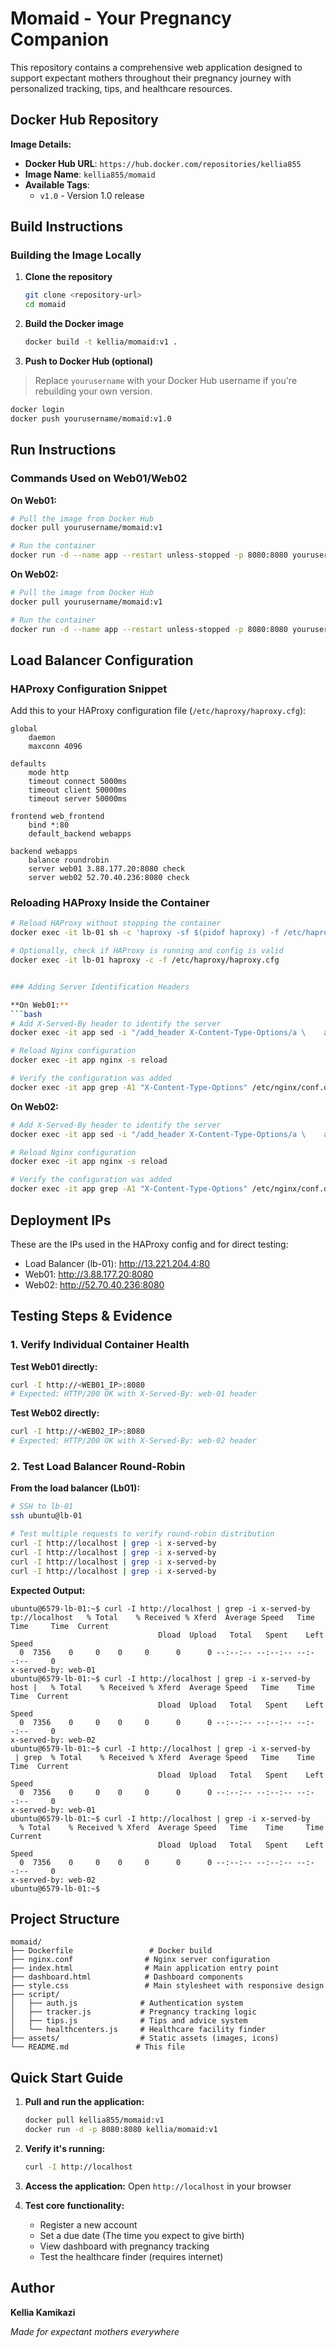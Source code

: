 # Momaid - Your Pregnancy Companion

This repository contains a comprehensive web application designed to support expectant mothers throughout their pregnancy journey with personalized tracking, tips, and healthcare resources.

##  Docker Hub Repository

**Image Details:**
- **Docker Hub URL**: `https://hub.docker.com/repositories/kellia855`
- **Image Name**: `kellia855/momaid`
- **Available Tags**: 
  - `v1.0` - Version 1.0 release

##  Build Instructions

### Building the Image Locally

1. **Clone the repository**
   ```bash
   git clone <repository-url>
   cd momaid
   ```

2. **Build the Docker image**
   ```bash
   docker build -t kellia/momaid:v1 .
   ```

3. **Push to Docker Hub (optional)**
> Replace `yourusername` with your Docker Hub username if you're rebuilding your own version.
   ```bash
   docker login
   docker push yourusername/momaid:v1.0
   ```

##  Run Instructions

### Commands Used on Web01/Web02

**On Web01:**
```bash
# Pull the image from Docker Hub
docker pull yourusername/momaid:v1

# Run the container
docker run -d --name app --restart unless-stopped -p 8080:8080 yourusername/momaid:v1
```

**On Web02:**
```bash
# Pull the image from Docker Hub
docker pull yourusername/momaid:v1

# Run the container
docker run -d --name app --restart unless-stopped -p 8080:8080 yourusername/momaid:v1
```


##  Load Balancer Configuration

### HAProxy Configuration Snippet

Add this to your HAProxy configuration file (`/etc/haproxy/haproxy.cfg`):

```
global
    daemon
    maxconn 4096

defaults
    mode http
    timeout connect 5000ms
    timeout client 50000ms
    timeout server 50000ms

frontend web_frontend
    bind *:80
    default_backend webapps

backend webapps
    balance roundrobin
    server web01 3.88.177.20:8080 check
    server web02 52.70.40.236:8080 check
```

### Reloading HAProxy Inside the Container

```bash
# Reload HAProxy without stopping the container
docker exec -it lb-01 sh -c 'haproxy -sf $(pidof haproxy) -f /etc/haproxy/haproxy.cfg'

# Optionally, check if HAProxy is running and config is valid
docker exec -it lb-01 haproxy -c -f /etc/haproxy/haproxy.cfg


### Adding Server Identification Headers

**On Web01:**
```bash
# Add X-Served-By header to identify the server
docker exec -it app sed -i "/add_header X-Content-Type-Options/a \    add_header X-Served-By \"web-01\" always;" /etc/nginx/conf.d/nginx.conf

# Reload Nginx configuration
docker exec -it app nginx -s reload

# Verify the configuration was added
docker exec -it app grep -A1 "X-Content-Type-Options" /etc/nginx/conf.d/nginx.conf
```

**On Web02:**
```bash
# Add X-Served-By header to identify the server
docker exec -it app sed -i "/add_header X-Content-Type-Options/a \    add_header X-Served-By \"web-02\" always;" /etc/nginx/conf.d/nginx.conf

# Reload Nginx configuration
docker exec -it app nginx -s reload

# Verify the configuration was added
docker exec -it app grep -A1 "X-Content-Type-Options" /etc/nginx/conf.d/nginx.conf
```
## Deployment IPs 

These are the IPs used in the HAProxy config and for direct testing:

- Load Balancer (lb-01): http://13.221.204.4:80
- Web01: http://3.88.177.20:8080
- Web02: http://52.70.40.236:8080

##  Testing Steps & Evidence

### 1. Verify Individual Container Health

**Test Web01 directly:**
```bash
curl -I http://<WEB01_IP>:8080
# Expected: HTTP/200 OK with X-Served-By: web-01 header
```

**Test Web02 directly:**
```bash
curl -I http://<WEB02_IP>:8080
# Expected: HTTP/200 OK with X-Served-By: web-02 header
```

### 2. Test Load Balancer Round-Robin

**From the load balancer (Lb01):**
```bash
# SSH to lb-01
ssh ubuntu@lb-01

# Test multiple requests to verify round-robin distribution
curl -I http://localhost | grep -i x-served-by
curl -I http://localhost | grep -i x-served-by
curl -I http://localhost | grep -i x-served-by
curl -I http://localhost | grep -i x-served-by
```

**Expected Output:**
```
ubuntu@6579-lb-01:~$ curl -I http://localhost | grep -i x-served-by
tp://localhost   % Total    % Received % Xferd  Average Speed   Time    Time     Time  Current
                                 Dload  Upload   Total   Spent    Left  Speed
  0  7356    0     0    0     0      0      0 --:--:-- --:--:-- --:--:--     0
x-served-by: web-01
ubuntu@6579-lb-01:~$ curl -I http://localhost | grep -i x-served-by
host |   % Total    % Received % Xferd  Average Speed   Time    Time     Time  Current
                                 Dload  Upload   Total   Spent    Left  Speed
  0  7356    0     0    0     0      0      0 --:--:-- --:--:-- --:--:--     0
x-served-by: web-02
ubuntu@6579-lb-01:~$ curl -I http://localhost | grep -i x-served-by
 | grep  % Total    % Received % Xferd  Average Speed   Time    Time     Time  Current
                                 Dload  Upload   Total   Spent    Left  Speed
  0  7356    0     0    0     0      0      0 --:--:-- --:--:-- --:--:--     0
x-served-by: web-01
ubuntu@6579-lb-01:~$ curl -I http://localhost | grep -i x-served-by
  % Total    % Received % Xferd  Average Speed   Time    Time     Time  Current
                                 Dload  Upload   Total   Spent    Left  Speed
  0  7356    0     0    0     0      0      0 --:--:-- --:--:-- --:--:--     0
x-served-by: web-02
ubuntu@6579-lb-01:~$ 
```



## Project Structure

```
momaid/
├── Dockerfile                 # Docker build
├── nginx.conf                # Nginx server configuration
├── index.html                # Main application entry point
├── dashboard.html            # Dashboard components
├── style.css                 # Main stylesheet with responsive design
├── script/
│   ├── auth.js              # Authentication system
│   ├── tracker.js           # Pregnancy tracking logic
│   ├── tips.js              # Tips and advice system
│   └── healthcenters.js     # Healthcare facility finder
├── assets/                  # Static assets (images, icons)
└── README.md               # This file
```

##  Quick Start Guide

1. **Pull and run the application:**
   ```bash
   docker pull kellia855/momaid:v1
   docker run -d -p 8080:8080 kellia/momaid:v1
   ```

2. **Verify it's running:**
   ```bash
   curl -I http://localhost
   ```

3. **Access the application:**
   Open `http://localhost` in your browser

4. **Test core functionality:**
   - Register a new account
   - Set a due date (The time you expect to give birth)
   - View dashboard with pregnancy tracking
   - Test the healthcare finder (requires internet)


## Author

**Kellia Kamikazi** 

*Made for expectant mothers everywhere*
